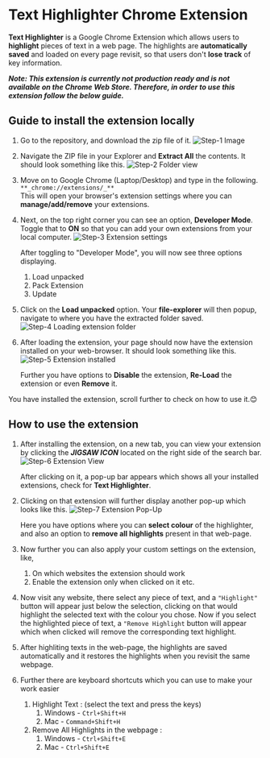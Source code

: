 # Text Highlighter Chrome Extension

**Text Highlighter** is a Google Chrome Extension which allows users to **highlight** pieces of text in a web page. The highlights are **automatically saved** and loaded on every page revisit,
so that users don't **lose track** of key information.

_**Note: This extension is currently not production ready and is not available on the Chrome Web Store. Therefore, in order to use this extension follow the below guide.**_

## Guide to install the extension locally

1. Go to the repository, and download the zip file of it.
   ![Step-1 Image](https://github.com/user-attachments/assets/5baeb3c8-6f26-44c5-b9be-0944a174f01f)

2. Navigate the ZIP file in your Explorer and **Extract All** the contents. It should look something like this.
   ![Step-2 Folder view](https://github.com/user-attachments/assets/a85f8266-02a2-42d0-b463-58f7a33ed2a2)

3. Move on to Google Chrome (Laptop/Desktop) and type in the following. <br>
   `**_chrome://extensions/_**` <br>
   This will open your browser's extension settings where you can **manage/add/remove** your extensions.

4. Next, on the top right corner you can see an option, **Developer Mode**. Toggle that to **ON** so that you can add your own extensions from your local computer.
   ![Step-3 Extension settings](https://github.com/user-attachments/assets/8377cfd9-61ae-4c90-a7ea-6fb0e7c6a49b)

   After toggling to "Developer Mode", you will now see three options displaying.

   1. Load unpacked
   2. Pack Extension
   3. Update

5. Click on the **Load unpacked** option. Your **file-explorer** will then popup, navigate to where you have the extracted folder saved. <br>
   ![Step-4 Loading extension folder](https://github.com/user-attachments/assets/e05fc701-fac9-4661-89d7-f21561af9e26)

6. After loading the extension, your page should now have the extension installed on your web-browser. It should look something like this.
   ![Step-5 Extension installed](https://github.com/user-attachments/assets/c4317b1c-bd4a-4fd0-b446-ecf7760a933d)

   Further you have options to **Disable** the extension, **Re-Load** the extension or even **Remove** it.

You have installed the extension, scroll further to check on how to use it.😊

## How to use the extension

1. After installing the extension, on a new tab, you can view your extension by clicking the **_JIGSAW ICON_** located on the right side of the search bar.
   ![Step-6 Extension View](https://github.com/user-attachments/assets/ca3e1cd6-2993-4b83-b315-6f441dc948a1)

   After clicking on it, a pop-up bar appears which shows all your installed extensions, check for **Text Highlighter**.

2. Clicking on that extension will further display another pop-up which looks like this.
   ![Step-7 Extension Pop-Up](https://github.com/user-attachments/assets/827614cd-7f0d-44ba-a88a-1fe6ce5900ae)

   Here you have options where you can **select colour** of the highlighter, and also an option to **remove all highlights** present in that web-page.

3. Now further you can also apply your custom settings on the extension, like,

   1. On which websites the extension should work
   2. Enable the extension only when clicked on it etc.

4. Now visit any website, there select any piece of text, and a `"Highlight"` button will appear just below the selection,
   clicking on that would highlight the selected text with the colour you chose.
   Now if you select the highlighted piece of text, a `"Remove Highlight` button will appear which when clicked will remove the corresponding text highlight.

5. After highliting texts in the web-page, the highlights are saved automatically and it restores the highlights when you revisit the same webpage.

6. Further there are keyboard shortcuts which you can use to make your work easier
   1. Highlight Text : (select the text and press the keys)
      1. Windows - `Ctrl+Shift+H`
      2. Mac - `Command+Shift+H`
   2. Remove All Highlights in the webpage :
      1. Windows - `Ctrl+Shift+E`
      2. Mac - `Ctrl+Shift+E`
